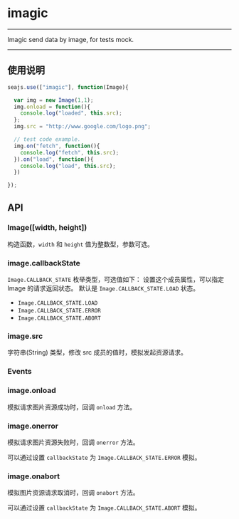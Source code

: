 # imagic

---

Imagic send data by image, for tests mock.

---

## 使用说明

```js
seajs.use(["imagic"], function(Image){

  var img = new Image(1,1);
  img.onload = function(){
    console.log("loaded", this.src);
  };
  img.src = "http://www.google.com/logo.png";

  // test code example.
  img.on("fetch", function(){
    console.log("fetch", this.src);
  }).on("load", function(){
    console.log("load", this.src);
  })

});
```

## API

### Image([width, height])

构造函数，`width` 和 `height` 值为整数型，参数可选。

### image.callbackState

`Image.CALLBACK_STATE` 枚举类型，可选值如下：
设置这个成员属性，可以指定 Image 的请求返回状态。
默认是 `Image.CALLBACK_STATE.LOAD` 状态。

* `Image.CALLBACK_STATE.LOAD`
* `Image.CALLBACK_STATE.ERROR`
* `Image.CALLBACK_STATE.ABORT`

### image.src

字符串(String) 类型，修改 src 成员的值时，模拟发起资源请求。


### Events

### image.onload

模拟请求图片资源成功时，回调 `onload` 方法。

### image.onerror

模拟请求图片资源失败时，回调 `onerror` 方法。

可以通过设置 `callbackState` 为 `Image.CALLBACK_STATE.ERROR` 模拟。

### image.onabort

模拟图片资源请求取消时，回调 `onabort` 方法。

可以通过设置 `callbackState` 为 `Image.CALLBACK_STATE.ABORT` 模拟。
